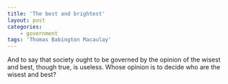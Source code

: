 ```yaml
---
title: 'The best and brightest'
layout: post
categories:
    - government
tags: 'Thomas Babington Macaulay'
---
```


And to say that society ought to be governed by the opinion of the wisest and best, though true, is useless. Whose opinion is to decide who are the wisest and best?